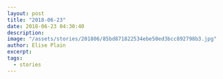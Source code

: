 ```yaml
---
layout: post
title: "2018-06-23"
date: 2018-06-23 04:30:40
description: 
image: "/assets/stories/201806/85bd871822534ebe50ed3bcc892798b3.jpg"
author: Elise Plain
excerpt: 
tags: 
  - stories
---
```



<p></p>
